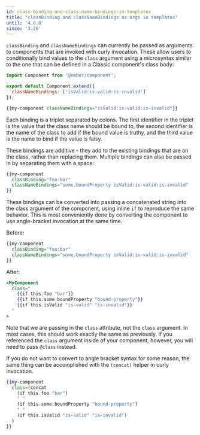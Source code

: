 ```yaml
---
id: class-binding-and-class-name-bindings-in-templates
title: "classBinding and classNameBindings as args in templates"
until: '4.0.0'
since: '3.26'
---
```


`classBinding` and `classNameBindings` can currently be passed as arguments to
components that are invoked with curly invocation. These allow users to
conditionally bind values to the `class` argument using a microsyntax similar to
the one that can be defined in a Classic component's class body:

```js
import Component from '@ember/component';

export default Component.extend({
  classNameBindings: ['isValid:is-valid:is-invalid']
});
```

```hbs
{{my-component classNameBindings="isValid:is-valid:is-invalid"}}
```

Each binding is a triplet separated by colons. The first identifier in the
triplet is the value that the class name should be bound to, the second
identifier is the name of the class to add if the bound value is truthy, and the
third value is the name to bind if the value is falsy.

These bindings are additive - they add to the existing bindings that are on the
class, rather than replacing them. Multiple bindings can also be passed in by
separating them with a space:

```hbs
{{my-component
  classBinding="foo:bar"
  classNameBindings="some.boundProperty isValid:is-valid:is-invalid"
}}
```


These bindings can be converted into passing a concatenated string into the
class argument of the component, using inline `if` to reproduce the same
behavior. This is most conveniently done by converting the component to use
angle-bracket invocation at the same time.

Before:

```hbs
{{my-component
  classBinding="foo:bar"
  classNameBindings="some.boundProperty isValid:is-valid:is-invalid"
}}
```

After:

```hbs
<MyComponent
  class="
    {{if this.foo "bar"}}
    {{if this.some.boundProperty "bound-property"}}
    {{if this.isValid "is-valid" "is-invalid"}}
  "
>
```

Note that we are passing in the `class` attribute, not the `class` argument. In
most cases, this should work exactly the same as previously. If you referenced
the `class` argument inside of your component, however, you will need to pass
`@class` instead.

If you do not want to convert to angle bracket syntax for some reason, the same
thing can be accomplished with the `(concat)` helper in curly invocation.

```hbs
{{my-component
  class=(concat
    (if this.foo "bar")
    " "
    (if this.some.boundProperty "bound-property")
    " "
    (if this.isValid "is-valid" "is-invalid")
  )
}}
```
